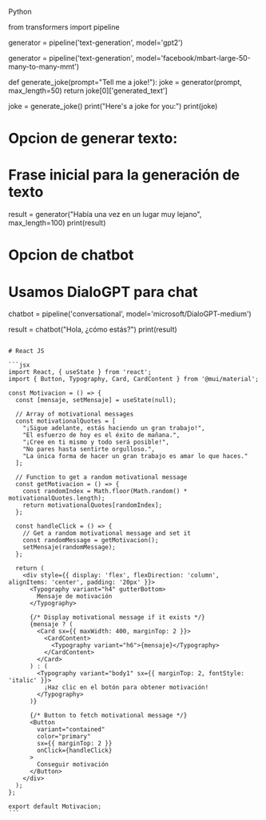 
Python



from transformers import pipeline

generator = pipeline('text-generation', model='gpt2')

generator = pipeline('text-generation', model='facebook/mbart-large-50-many-to-many-mmt')



def generate_joke(prompt="Tell me a joke!"):
    joke = generator(prompt, max_length=50)
    return joke[0]['generated_text']

joke = generate_joke()
print("Here's a joke for you:")
print(joke)


# Opcion de generar texto:
# Frase inicial para la generación de texto
result = generator("Había una vez en un lugar muy lejano", max_length=100)
print(result)

# Opcion de chatbot
# Usamos DialoGPT para chat
chatbot = pipeline('conversational', model='microsoft/DialoGPT-medium')

result = chatbot("Hola, ¿cómo estás?")
print(result)
````

# React JS

```jsx
import React, { useState } from 'react';
import { Button, Typography, Card, CardContent } from '@mui/material';

const Motivacion = () => {
  const [mensaje, setMensaje] = useState(null);

  // Array of motivational messages
  const motivationalQuotes = [
    "¡Sigue adelante, estás haciendo un gran trabajo!",
    "El esfuerzo de hoy es el éxito de mañana.",
    "¡Cree en ti mismo y todo será posible!",
    "No pares hasta sentirte orgulloso.",
    "La única forma de hacer un gran trabajo es amar lo que haces."
  ];

  // Function to get a random motivational message
  const getMotivacion = () => {
    const randomIndex = Math.floor(Math.random() * motivationalQuotes.length);
    return motivationalQuotes[randomIndex];
  };

  const handleClick = () => {
    // Get a random motivational message and set it
    const randomMessage = getMotivacion();
    setMensaje(randomMessage);
  };

  return (
    <div style={{ display: 'flex', flexDirection: 'column', alignItems: 'center', padding: '20px' }}>
      <Typography variant="h4" gutterBottom>
        Mensaje de motivación
      </Typography>

      {/* Display motivational message if it exists */}
      {mensaje ? (
        <Card sx={{ maxWidth: 400, marginTop: 2 }}>
          <CardContent>
            <Typography variant="h6">{mensaje}</Typography>
          </CardContent>
        </Card>
      ) : (
        <Typography variant="body1" sx={{ marginTop: 2, fontStyle: 'italic' }}>
          ¡Haz clic en el botón para obtener motivación!
        </Typography>
      )}

      {/* Button to fetch motivational message */}
      <Button
        variant="contained"
        color="primary"
        sx={{ marginTop: 2 }}
        onClick={handleClick}
      >
        Conseguir motivación
      </Button>
    </div>
  );
};

export default Motivacion;
´´´